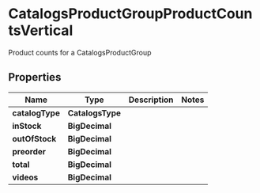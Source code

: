 

# CatalogsProductGroupProductCountsVertical

Product counts for a CatalogsProductGroup

## Properties

Name | Type | Description | Notes
------------ | ------------- | ------------- | -------------
**catalogType** | **CatalogsType** |  | 
**inStock** | **BigDecimal** |  | 
**outOfStock** | **BigDecimal** |  | 
**preorder** | **BigDecimal** |  | 
**total** | **BigDecimal** |  | 
**videos** | **BigDecimal** |  | 



